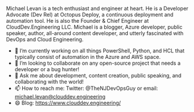 Michael Levan is a tech enthusiast and engineer at heart. He is a Developer Advocate (Dev Rel) at Octopus Deploy, a continuous deployment and automation tool. He is also the Founder & Chief Engineer at CloudDev.Engineering LLC. Michael is a blogger, Azure developer, public speaker, author, all-around content developer, and utterly fascinated with DevOps and Cloud Engineering.


- 🔭 I’m currently working on all things PowerShell, Python, and HCL that typically consist of automation in the Azure and AWS space.
- 👯 I’m looking to collaborate on any open-source project that needs a developer or a bug hunter!
- 💬 Ask me about development, content creation, public speaking, and collaborating with the world!
- 📫 How to reach me: Twitter: @TheNJDevOpsGuy or email: michael.levan@clouddev.engineering
- 😄 Blog: https://www.clouddev.engineering/
